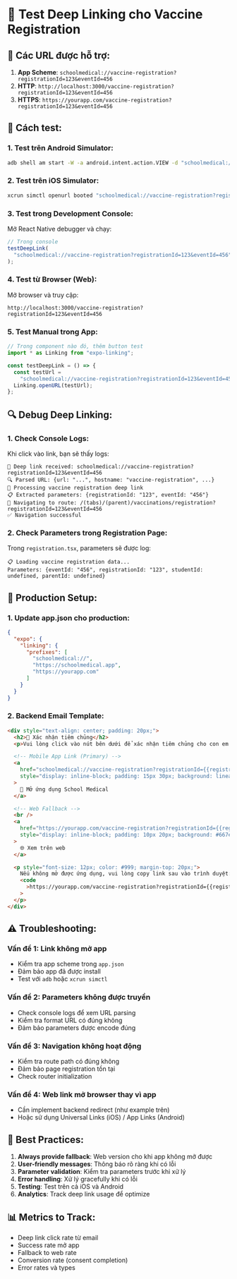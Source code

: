# 🔗 Test Deep Linking cho Vaccine Registration

## 📱 **Các URL được hỗ trợ:**

1. **App Scheme**: `schoolmedical://vaccine-registration?registrationId=123&eventId=456`
2. **HTTP**: `http://localhost:3000/vaccine-registration?registrationId=123&eventId=456`
3. **HTTPS**: `https://yourapp.com/vaccine-registration?registrationId=123&eventId=456`

## 🧪 **Cách test:**

### **1. Test trên Android Simulator:**

```bash
adb shell am start -W -a android.intent.action.VIEW -d "schoolmedical://vaccine-registration?registrationId=123&eventId=456" com.yourcompany.schoolmedical
```

### **2. Test trên iOS Simulator:**

```bash
xcrun simctl openurl booted "schoolmedical://vaccine-registration?registrationId=123&eventId=456"
```

### **3. Test trong Development Console:**

Mở React Native debugger và chạy:

```javascript
// Trong console
testDeepLink(
  "schoolmedical://vaccine-registration?registrationId=123&eventId=456"
);
```

### **4. Test từ Browser (Web):**

Mở browser và truy cập:

```
http://localhost:3000/vaccine-registration?registrationId=123&eventId=456
```

### **5. Test Manual trong App:**

```javascript
// Trong component nào đó, thêm button test
import * as Linking from "expo-linking";

const testDeepLink = () => {
  const testUrl =
    "schoolmedical://vaccine-registration?registrationId=123&eventId=456";
  Linking.openURL(testUrl);
};
```

## 🔍 **Debug Deep Linking:**

### **1. Check Console Logs:**

Khi click vào link, bạn sẽ thấy logs:

```
🔗 Deep link received: schoolmedical://vaccine-registration?registrationId=123&eventId=456
🔍 Parsed URL: {url: "...", hostname: "vaccine-registration", ...}
💉 Processing vaccine registration deep link
📋 Extracted parameters: {registrationId: "123", eventId: "456"}
🚀 Navigating to route: /(tabs)/(parent)/vaccinations/registration?registrationId=123&eventId=456
✅ Navigation successful
```

### **2. Check Parameters trong Registration Page:**

Trong `registration.tsx`, parameters sẽ được log:

```
📋 Loading vaccine registration data...
Parameters: {eventId: "456", registrationId: "123", studentId: undefined, parentId: undefined}
```

## 🚀 **Production Setup:**

### **1. Update app.json cho production:**

```json
{
  "expo": {
    "linking": {
      "prefixes": [
        "schoolmedical://",
        "https://schoolmedical.app",
        "https://yourapp.com"
      ]
    }
  }
}
```

### **2. Backend Email Template:**

```html
<div style="text-align: center; padding: 20px;">
  <h2>🏥 Xác nhận tiêm chủng</h2>
  <p>Vui lòng click vào nút bên dưới để xác nhận tiêm chủng cho con em:</p>

  <!-- Mobile App Link (Primary) -->
  <a
    href="schoolmedical://vaccine-registration?registrationId={{registrationId}}&eventId={{eventId}}"
    style="display: inline-block; padding: 15px 30px; background: linear-gradient(135deg, #43e97b 0%, #38f9d7 100%); color: white; text-decoration: none; border-radius: 10px; margin: 10px;"
  >
    📱 Mở ứng dụng School Medical
  </a>

  <!-- Web Fallback -->
  <br />
  <a
    href="https://yourapp.com/vaccine-registration?registrationId={{registrationId}}&eventId={{eventId}}"
    style="display: inline-block; padding: 10px 20px; background: #667eea; color: white; text-decoration: none; border-radius: 5px; margin: 5px;"
  >
    🌐 Xem trên web
  </a>

  <p style="font-size: 12px; color: #999; margin-top: 20px;">
    Nếu không mở được ứng dụng, vui lòng copy link sau vào trình duyệt:<br />
    <code
      >https://yourapp.com/vaccine-registration?registrationId={{registrationId}}&eventId={{eventId}}</code
    >
  </p>
</div>
```

## ⚠️ **Troubleshooting:**

### **Vấn đề 1: Link không mở app**

- Kiểm tra app scheme trong `app.json`
- Đảm bảo app đã được install
- Test với `adb` hoặc `xcrun simctl`

### **Vấn đề 2: Parameters không được truyền**

- Check console logs để xem URL parsing
- Kiểm tra format URL có đúng không
- Đảm bảo parameters được encode đúng

### **Vấn đề 3: Navigation không hoạt động**

- Kiểm tra route path có đúng không
- Đảm bảo page registration tồn tại
- Check router initialization

### **Vấn đề 4: Web link mở browser thay vì app**

- Cần implement backend redirect (như example trên)
- Hoặc sử dụng Universal Links (iOS) / App Links (Android)

## 🎯 **Best Practices:**

1. **Always provide fallback**: Web version cho khi app không mở được
2. **User-friendly messages**: Thông báo rõ ràng khi có lỗi
3. **Parameter validation**: Kiểm tra parameters trước khi xử lý
4. **Error handling**: Xử lý gracefully khi có lỗi
5. **Testing**: Test trên cả iOS và Android
6. **Analytics**: Track deep link usage để optimize

## 📊 **Metrics to Track:**

- Deep link click rate từ email
- Success rate mở app
- Fallback to web rate
- Conversion rate (consent completion)
- Error rates và types
